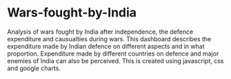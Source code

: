 # Wars-fought-by-India
Analysis of wars fought by India after independence, the defence expenditure and causualties during wars. This dashboard describes the expenditure made by Indian defence on different aspects and in what proportion. Expenditure made by different countries on defence and major enemies of India can also be perceived.
This is created using javascript, css and google charts.
